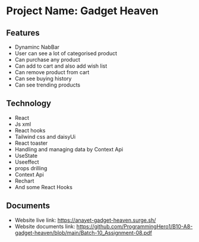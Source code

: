 
# Project Name: Gadget Heaven

## Features

- Dynaminc NabBar
- User can see a lot of categorised product
- Can purchase any product
- Can add to cart and also add wish list
- Can remove product from cart
- Can see buying history
- Can see trending products


## Technology

- React 
- Js xml
- React hooks
- Tailwind css and daisyUi
- React toaster
- Handling and managing data by Context Api
- UseState
- Useeffect
- props drilling
- Context Api
- Rechart
- And some React Hooks


## Documents
- Website live link: https://anayet-gadget-heaven.surge.sh/
- Website documents link: https://github.com/ProgrammingHero1/B10-A8-gadget-heaven/blob/main/Batch-10_Assignment-08.pdf